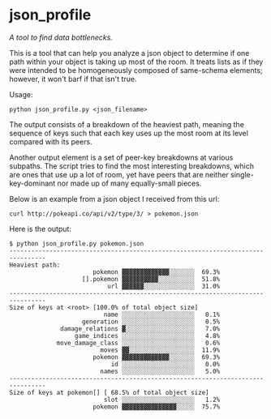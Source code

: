 # json_profile
*A tool to find data bottlenecks.*

This is a tool that can help you analyze a json object
to determine if one path within your object is taking up
most of the room. It treats lists as if they were intended to
be homogeneously composed of same-schema elements; however,
it won't barf if that isn't true.

Usage:

    python json_profile.py <json_filename>

The output consists of a breakdown of the heaviest path,
meaning the sequence of keys such that each key uses up
the most room at its level compared with its peers.

Another output element is a set of peer-key breakdowns
at various subpaths. The script tries to find the most
interesting breakdowns, which are ones that use up a lot
of room, yet have peers that are neither single-key-dominant
nor made up of many equally-small pieces.

Below is an example from a json object I received from this url:

    curl http://pokeapi.co/api/v2/type/3/ > pokemon.json

Here is the output:

```
$ python json_profile.py pokemon.json
--------------------------------------------------------------------------------
Heaviest path:
                       pokemon ▓▓▓▓▓▓▓▓▓▓▓▓▓░░░░░░░  69.3%
                    [].pokemon ▓▓▓▓▓▓▓▓▓▓░░░░░░░░░░  51.8%
                           url ▓▓▓▓▓▓░░░░░░░░░░░░░░  31.0%
--------------------------------------------------------------------------------
Size of keys at <root> [100.0% of total object size]
                          name ░░░░░░░░░░░░░░░░░░░░   0.1%
                    generation ░░░░░░░░░░░░░░░░░░░░   0.5%
              damage_relations ▓░░░░░░░░░░░░░░░░░░░   7.0%
                  game_indices ░░░░░░░░░░░░░░░░░░░░   4.8%
             move_damage_class ░░░░░░░░░░░░░░░░░░░░   0.6%
                         moves ▓▓░░░░░░░░░░░░░░░░░░  11.9%
                       pokemon ▓▓▓▓▓▓▓▓▓▓▓▓▓░░░░░░░  69.3%
                            id ░░░░░░░░░░░░░░░░░░░░   0.0%
                         names ░░░░░░░░░░░░░░░░░░░░   5.0%
--------------------------------------------------------------------------------
Size of keys at pokemon[] [ 68.5% of total object size]
                          slot ░░░░░░░░░░░░░░░░░░░░   1.2%
                       pokemon ▓▓▓▓▓▓▓▓▓▓▓▓▓▓▓░░░░░  75.7%

```
